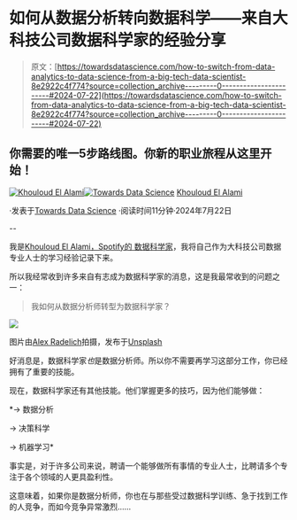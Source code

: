# 如何从数据分析转向数据科学——来自大科技公司数据科学家的经验分享

> 原文：[https://towardsdatascience.com/how-to-switch-from-data-analytics-to-data-science-from-a-big-tech-data-scientist-8e2922c4f774?source=collection_archive---------0-----------------------#2024-07-22](https://towardsdatascience.com/how-to-switch-from-data-analytics-to-data-science-from-a-big-tech-data-scientist-8e2922c4f774?source=collection_archive---------0-----------------------#2024-07-22)

## 你需要的唯一5步路线图。你新的职业旅程从这里开始！

[](https://medium.com/@elalamik?source=post_page---byline--8e2922c4f774--------------------------------)[![Khouloud El Alami](../Images/58840bfe28a60892b51d40ad6ba7f5e8.png)](https://medium.com/@elalamik?source=post_page---byline--8e2922c4f774--------------------------------)[](https://towardsdatascience.com/?source=post_page---byline--8e2922c4f774--------------------------------)[![Towards Data Science](../Images/a6ff2676ffcc0c7aad8aaf1d79379785.png)](https://towardsdatascience.com/?source=post_page---byline--8e2922c4f774--------------------------------) [Khouloud El Alami](https://medium.com/@elalamik?source=post_page---byline--8e2922c4f774--------------------------------)

·发表于[Towards Data Science](https://towardsdatascience.com/?source=post_page---byline--8e2922c4f774--------------------------------) ·阅读时间11分钟·2024年7月22日

--

我是[Khouloud El Alami，Spotify的 数据科学家](https://www.linkedin.com/in/elalamik/)，我将自己作为大科技公司数据专业人士的学习经验记录下来。

所以我经常收到许多来自有志成为数据科学家的消息，这是我最常收到的问题之一：

> 我如何从数据分析师转型为数据科学家？

![](../Images/6c7f2470b390353fd386ba2eaed664f4.png)

图片由[Alex Radelich](https://unsplash.com/@alexradelich?utm_source=medium&utm_medium=referral)拍摄，发布于[Unsplash](https://unsplash.com/?utm_source=medium&utm_medium=referral)

好消息是，数据科学家*也*是数据分析师。所以你不需要再学习这部分工作，你已经拥有了重要的技能。

现在，数据科学家还有其他技能。他们掌握更多的技巧，因为他们能够做：

*→ 数据分析

→ 决策科学

→ 机器学习*

事实是，对于许多公司来说，聘请一个能够做所有事情的专业人士，比聘请多个专注于各个领域的人更具盈利性。

这意味着，如果你是数据分析师，你也在与那些受过数据科学训练、急于找到工作的人竞争，而如今竞争异常激烈……
